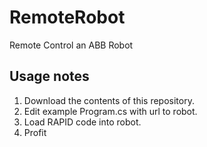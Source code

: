 # RemoteRobot
Remote Control an ABB Robot

## Usage notes
1. Download the contents of this repository.
2. Edit example Program.cs with url to robot.
3. Load RAPID code into robot.
4. Profit

